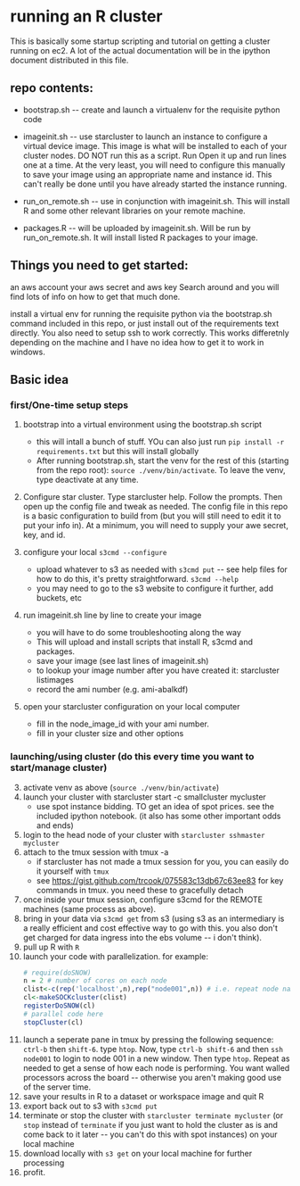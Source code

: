 # running an R cluster
This is basically some startup scripting and tutorial on getting a cluster running on ec2. 
A lot of the actual documentation will be in the ipython document distributed in this file.



## repo contents: 
* bootstrap.sh -- create and launch a virtualenv for the requisite python code
* imageinit.sh -- use starcluster to launch an instance to configure a virtual device image. This image is what will be installed to each of your cluster nodes. DO NOT run this as a script. Run Open it up and run lines one at a time. At the very least, you will need to configure this manually to save your image using an appropriate name and instance id. This can't really be done until you have already started the instance running.

* run_on_remote.sh -- use in conjunction with imageinit.sh. This will install R and some other relevant libraries on your remote machine. 
* packages.R -- will be uploaded by imageinit.sh. Will be run by run_on_remote.sh. It will install listed R packages to your image.


## Things you need to get started: 
an aws account
your aws secret and aws key
Search around and you will find lots of info on how to get that much done. 

install a virtual env for running the requisite python via the bootstrap.sh command included in this repo, or just install out of the requirements text directly.
You also need to setup ssh to work correctly. This works differetnly depending on the machine and I have no idea how to get it to work in windows. 


## Basic idea
### first/One-time setup steps
1. bootstrap into a virtual environment using the bootstrap.sh script
	* this will intall a bunch of stuff. YOu can also just run `pip install -r requirements.txt` but this will install globally
	* After running bootstrap.sh, start the venv for the rest of this (starting from the repo root): `source ./venv/bin/activate`. To leave the venv, type deactivate at any time.
2. Configure star cluster. Type starcluster help. Follow the prompts. Then open up the config file and tweak as needed. The config file in this repo is a basic configuration to build from (but you will still need to edit it to put your info in). At a minimum, you will need to supply your awe secret, key, and id. 
2. configure your local `s3cmd --configure`
	* upload whatever to s3 as needed with `s3cmd put` -- see help files for how to do this, it's pretty straightforward. `s3cmd --help`
	* you may need to go to the s3 website to configure it further, add buckets, etc


3. run imageinit.sh line by line to create your image
	* you will have to do some troubleshooting along the way
	* This will upload and install scripts that install R, s3cmd and packages. 
	* save your image (see last lines of imageinit.sh)
	* to lookup your image number after you have created it: starcluster listimages
	* record the ami number (e.g. ami-abalkdf) 

3. open your starcluster configuration on your local computer
	* fill in the node_image_id with your ami number. 
	* fill in your cluster size and other options

### launching/using cluster (do this every time you want to start/manage cluster)
3. activate venv as above (`source ./venv/bin/activate`)
3. launch your cluster with starcluster start -c smallcluster mycluster
	* use spot instance bidding. TO get an idea of spot prices. see the included ipython notebook. (it also has some other important odds and ends)
3. login to the head node of your cluster with `starcluster sshmaster mycluster`
3. attach to the tmux session with tmux -a 
	* if starcluster has not made a tmux session for you, you can easily do it yourself with `tmux` 
	* see https://gist.github.com/trcook/075583c13db67c63ee83 for key commands in tmux. you need these to gracefully detach
3. once inside your tmux session, configure s3cmd for the REMOTE machines (same process as above). 
3. bring in your data via `s3cmd get` from s3 (using s3 as an intermediary is a really efficient and cost effective way to go with this. you also don't get charged for data ingress into the ebs volume -- i don't think). 
3. pull up R with `R`
1. launch your code with parallelization. for example:
	```r
	# require(doSNOW)
	n = 2 # number of cores on each node
	clist<-c(rep('localhost',n),rep("node001",n)) # i.e. repeat node name for the # of cores on each node
	cl<-makeSOCKcluster(clist)
	registerDoSNOW(cl)
	# parallel code here
	stopCluster(cl)

	```
2. launch a seperate pane in tmux by pressing the following sequence: `ctrl-b` then `shift-6`. type `htop`. Now, type `ctrl-b shift-6` and then `ssh node001` to login to node 001 in a new window. Then type `htop`. Repeat as needed to get  a sense of how each node is performing. You want walled processors across the board -- otherwise you aren't making good use of the server time.
3. save your results in R to a dataset or workspace image and quit R
4. export back out to s3 with `s3cmd put`
4. terminate or stop the cluster with `starcluster terminate mycluster` (or `stop` instead of `terminate` if you just want to hold the cluster as is and come back to it later -- you can't do this with spot instances) on your local machine
5. download locally with `s3 get` on your local machine for further processing
6. profit.
